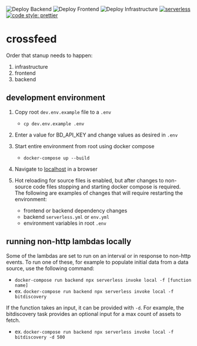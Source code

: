 ![Deploy Backend](https://github.com/deptofdefense/crossfeed/workflows/Deploy%20Backend/badge.svg?branch=master)
![Deploy Frontend](https://github.com/deptofdefense/crossfeed/workflows/Deploy%20Frontend/badge.svg?branch=master)
![Deploy Infrastructure](https://github.com/deptofdefense/crossfeed/workflows/Deploy%20Infrastructure/badge.svg?branch=master)
[![serverless](http://public.serverless.com/badges/v3.svg)](http://www.serverless.com)
[![code style: prettier](https://img.shields.io/badge/code_style-prettier-ff69b4.svg)](https://github.com/prettier/prettier)


# crossfeed

Order that stanup needs to happen:
  1. infrastructure
  2. frontend
  3. backend


## development environment

1. Copy root `dev.env.example` file to a `.env`
   - `cp dev.env.example .env`

2. Enter a value for BD_API_KEY and change values as desired in `.env`

3. Start entire environment from root using docker compose
   - `docker-compose up --build`
  
4. Navigate to [localhost](http://localhost) in a browser

5. Hot reloading for source files is enabled, but after changes to non-source code files stopping and starting docker compose is required. The following are examples of changes that will require restarting the environment:
    - frontend or backend dependency changes
    - backend `serverless.yml` or `env.yml`
    - environment variables in root `.env`

## running non-http lambdas locally

Some of the lambdas are set to run on an interval or in response to non-http events. To run one of these, for example to populate initial data from a data source, use the following command:

- `docker-compose run backend npx serverless invoke local -f [function name]`
- ex. `docker-compose run backend npx serverless invoke local -f bitdiscovery`

If the function takes an input, it can be provided with `-d`. For example, the bitdiscovery task provides an optional input for a max count of assets to fetch.
- ex. `docker-compose run backend npx serverless invoke local -f bitdiscovery -d 500`

